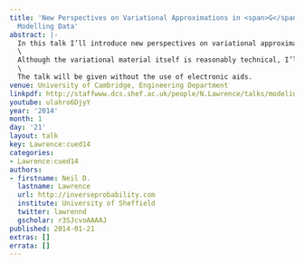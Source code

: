 ```yaml
---
title: 'New Perspectives on Variational Approximations in <span>G</span>aussian Processes:
  Modelling Data'
abstract: |-
  In this talk I’ll introduce new perspectives on variational approximations. Many of the ideas may be widely applicable, but we will try to instantiate them in the context of Gaussian process models.\
  \
  Although the variational material itself is reasonably technical, I’ll try and start the talk by making general statements about data modelling. Then, in an effort to make the talk seem coherent, I’ll make claims that the technical material which follows was inspired by the wider perspective I’ve given. Of course in practice, the technical material really emerged across a number of years during discussions with many people, and the general perspective has been retrofitted. Still, I’ll be giving the talk amongst friends, so no one will mind too much if the story doesn’t really fit together, and in fact it might be a good trigger for discussion. Speaking of which, I’ll be looking forward to lots of audience participation, and such participation may take the talk in previously unplanned directions.\
  \
  The talk will be given without the use of electronic aids.
venue: University of Cambridge, Engineering Department
linkpdf: http://staffwww.dcs.shef.ac.uk/people/N.Lawrence/talks/modeling_things.pdf
youtube: ulahro6DjyY
year: '2014'
month: 1
day: '21'
layout: talk
key: Lawrence:cued14
categories:
- Lawrence:cued14
authors:
- firstname: Neil D.
  lastname: Lawrence
  url: http://inverseprobability.com
  institute: University of Sheffield
  twitter: lawrennd
  gscholar: r3SJcvoAAAAJ
published: 2014-01-21
extras: []
errata: []
---
```

